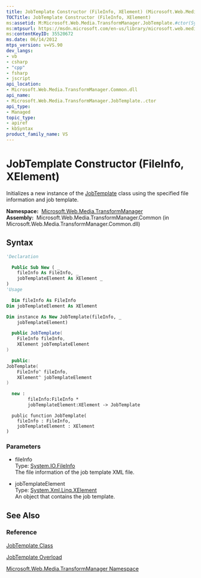 ```yaml
---
title: JobTemplate Constructor (FileInfo, XElement) (Microsoft.Web.Media.TransformManager)
TOCTitle: JobTemplate Constructor (FileInfo, XElement)
ms:assetid: M:Microsoft.Web.Media.TransformManager.JobTemplate.#ctor(System.IO.FileInfo,System.Xml.Linq.XElement)
ms:mtpsurl: https://msdn.microsoft.com/en-us/library/microsoft.web.media.transformmanager.jobtemplate.jobtemplate(v=VS.90)
ms:contentKeyID: 35520672
ms.date: 06/14/2012
mtps_version: v=VS.90
dev_langs:
- vb
- csharp
- "cpp"
- fsharp
- jscript
api_location:
- Microsoft.Web.Media.TransformManager.Common.dll
api_name:
- Microsoft.Web.Media.TransformManager.JobTemplate..ctor
api_type:
- Managed
topic_type:
- apiref
- kbSyntax
product_family_name: VS
---
```


# JobTemplate Constructor (FileInfo, XElement)

Initializes a new instance of the [JobTemplate](jobtemplate-class-microsoft-web-media-transformmanager.md) class using the specified file information and job template.

**Namespace:**  [Microsoft.Web.Media.TransformManager](microsoft-web-media-transformmanager-namespace.md)  
**Assembly:**  Microsoft.Web.Media.TransformManager.Common (in Microsoft.Web.Media.TransformManager.Common.dll)

## Syntax

```vb
'Declaration

  Public Sub New ( _
    fileInfo As FileInfo, _
    jobTemplateElement As XElement _
)
'Usage

  Dim fileInfo As FileInfo
Dim jobTemplateElement As XElement

Dim instance As New JobTemplate(fileInfo, _
    jobTemplateElement)
```

```csharp
  public JobTemplate(
    FileInfo fileInfo,
    XElement jobTemplateElement
)
```

```cpp
  public:
JobTemplate(
    FileInfo^ fileInfo, 
    XElement^ jobTemplateElement
)
```

``` fsharp
  new : 
        fileInfo:FileInfo * 
        jobTemplateElement:XElement -> JobTemplate
```

```jscript
  public function JobTemplate(
    fileInfo : FileInfo, 
    jobTemplateElement : XElement
)
```

### Parameters

  - fileInfo  
    Type: [System.IO.FileInfo](https://msdn.microsoft.com/library/akth6b1k)  
    The file information of the job template XML file.  

<!-- end list -->

  - jobTemplateElement  
    Type: [System.Xml.Linq.XElement](https://msdn.microsoft.com/library/bb340098)  
    An object that contains the job template.  

## See Also

### Reference

[JobTemplate Class](jobtemplate-class-microsoft-web-media-transformmanager.md)

[JobTemplate Overload](jobtemplate-constructor-microsoft-web-media-transformmanager.md)

[Microsoft.Web.Media.TransformManager Namespace](microsoft-web-media-transformmanager-namespace.md)

